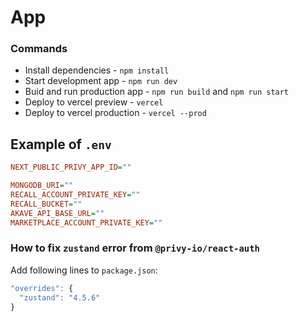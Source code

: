 # App

### Commands

- Install dependencies - `npm install`
- Start development app - `npm run dev`
- Buid and run production app - `npm run build` and `npm run start`
- Deploy to vercel preview - `vercel`
- Deploy to vercel production - `vercel --prod`

## Example of `.env`

```ini
NEXT_PUBLIC_PRIVY_APP_ID=""

MONGODB_URI=""
RECALL_ACCOUNT_PRIVATE_KEY=""
RECALL_BUCKET=""
AKAVE_API_BASE_URL=""
MARKETPLACE_ACCOUNT_PRIVATE_KEY=""
```

### How to fix `zustand` error from `@privy-io/react-auth`

Add following lines to `package.json`:

```js
"overrides": {
  "zustand": "4.5.6"
}
```
